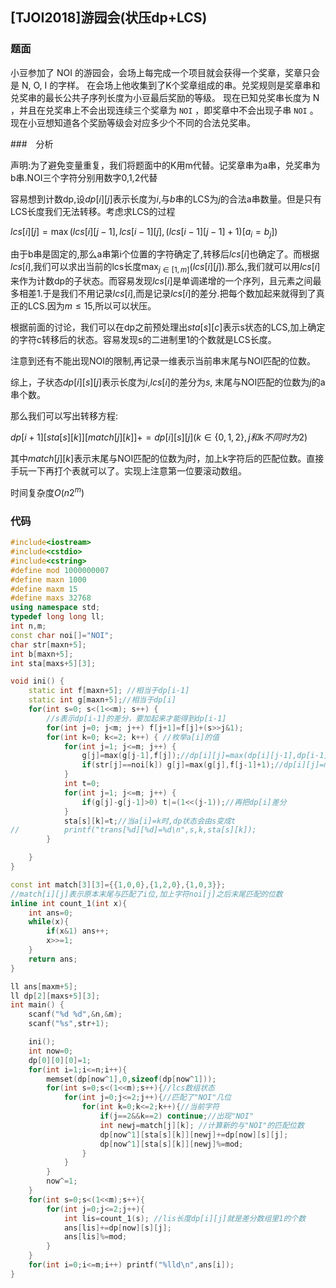 ## [TJOI2018]游园会(状压dp+LCS)

### 题面

小豆参加了 NOI 的游园会，会场上每完成一个项目就会获得一个奖章，奖章只会是 N, O, I 的字样。
在会场上他收集到了K个奖章组成的串。兑奖规则是奖章串和兑奖串的最长公共子序列长度为小豆最后奖励的等级。
现在已知兑奖串长度为 N ，并且在兑奖串上不会出现连续三个奖章为 `NOI` ，即奖章中不会出现子串 `NOI` 。
现在小豆想知道各个奖励等级会对应多少个不同的合法兑奖串。

###　分析

声明:为了避免变量重复，我们将题面中的K用m代替。记奖章串为a串，兑奖串为b串.NOI三个字符分别用数字0,1,2代替

容易想到计数dp,设$dp[i][j]$表示长度为$i$,与$b$串的LCS为$j$的合法a串数量。但是只有LCS长度我们无法转移。考虑求LCS的过程

$lcs[i][j]=\max(lcs[i][j-1],lcs[i-1][j],(lcs[i-1][j-1]+1)[a_i=b_j])$

由于b串是固定的,那么a串第i个位置的字符确定了,转移后$lcs[i]$也确定了。而根据$lcs[i]$,我们可以求出当前的lcs长度$\max_{j \in [1,m]}(lcs[i][j])$.那么,我们就可以用$lcs[i]$来作为计数dp的子状态。而容易发现$lcs[i]$是单调递增的一个序列，且元素之间最多相差1.于是我们不用记录$lcs[i]$,而是记录$lcs[i]$的差分.把每个数加起来就得到了真正的LCS.因为$m \leq 15$,所以可以状压。

根据前面的讨论，我们可以在dp之前预处理出$sta[s][c]$表示s状态的LCS,加上确定的字符c转移后的状态。容易发现s的二进制里1的个数就是LCS长度。

注意到还有不能出现NOI的限制,再记录一维表示当前串末尾与NOI匹配的位数。

综上，子状态$dp[i][s][j]$表示长度为$i$,$lcs[i]$的差分为$s$, 末尾与NOI匹配的位数为$j$的a串个数。

那么我们可以写出转移方程:

$dp[i+1][sta[s][k]][match[j][k]]+=dp[i][s][j] (k\in \{0,1,2 \},j和k不同时为2)$

其中$match[j][k]$表示末尾与NOI匹配的位数为$j$时，加上k字符后的匹配位数。直接手玩一下再打个表就可以了。实现上注意第一位要滚动数组。

时间复杂度$O(n 2^m)$

### 代码

```cpp
#include<iostream>
#include<cstdio>
#include<cstring>
#define mod 1000000007
#define maxn 1000
#define maxm 15
#define maxs 32768
using namespace std;
typedef long long ll; 
int n,m;
const char noi[]="NOI"; 
char str[maxn+5];
int b[maxn+5];
int sta[maxs+5][3];

void ini() {
	static int f[maxn+5]; //相当于dp[i-1]
	static int g[maxn+5];//相当于dp[i]
	for(int s=0; s<(1<<m); s++) {
		//s表示dp[i-1]的差分，要加起来才能得到dp[i-1]
		for(int j=0; j<m; j++) f[j+1]=f[j]+(s>>j&1);
		for(int k=0; k<=2; k++) { //枚举a[i]的值
			for(int j=1; j<=m; j++) {
				g[j]=max(g[j-1],f[j]);//dp[i][j]=max(dp[i][j-1],dp[i-1][j])
				if(str[j]==noi[k]) g[j]=max(g[j],f[j-1]+1);//dp[i][j]=max(dp[i][j],dp[i-1][j-1]+1) (a[i]==b[j])
			}
			int t=0;
			for(int j=1; j<=m; j++) {
				if(g[j]-g[j-1]>0) t|=(1<<(j-1));//再把dp[i]差分
			}
			sta[s][k]=t;//当a[i]=k时,dp状态会由s变成t
//			printf("trans[%d][%d]=%d\n",s,k,sta[s][k]); 
		}

	}
}

const int match[3][3]={{1,0,0},{1,2,0},{1,0,3}};
//match[i][j]表示原本末尾与匹配了i位,加上字符noi[j]之后末尾匹配的位数 
inline int count_1(int x){
	int ans=0;
	while(x){
		if(x&1) ans++;
		x>>=1;
	}
	return ans;
}

ll ans[maxm+5];
ll dp[2][maxs+5][3];
int main() {
	scanf("%d %d",&n,&m);
	scanf("%s",str+1);

	ini();
	int now=0;
	dp[0][0][0]=1;
	for(int i=1;i<=n;i++){
		memset(dp[now^1],0,sizeof(dp[now^1]));
		for(int s=0;s<(1<<m);s++){//lcs数组状态 
			for(int j=0;j<=2;j++){//匹配了"NOI"几位 
				for(int k=0;k<=2;k++){//当前字符 
					if(j==2&&k==2) continue;//出现"NOI" 
					int newj=match[j][k]; //计算新的与"NOI"的匹配位数 
					dp[now^1][sta[s][k]][newj]+=dp[now][s][j];
					dp[now^1][sta[s][k]][newj]%=mod;
				}
			}
		}
		now^=1;
	}
	for(int s=0;s<(1<<m);s++){
		for(int j=0;j<=2;j++){
			int lis=count_1(s); //lis长度dp[i][j]就是差分数组里1的个数 
			ans[lis]+=dp[now][s][j];
			ans[lis]%=mod;
		}
	}
	for(int i=0;i<=m;i++) printf("%lld\n",ans[i]);
}
```

